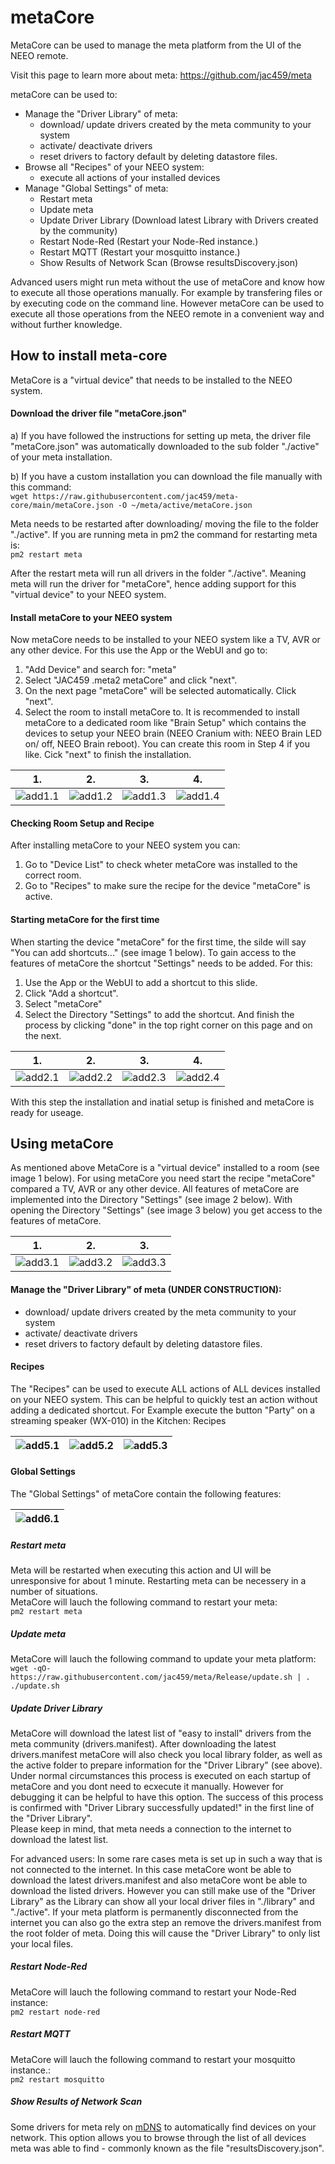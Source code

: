 # metaCore
MetaCore can be used to manage the meta platform from the UI of the NEEO remote.

Visit this page to learn more about meta: https://github.com/jac459/meta

metaCore can be used to:
- Manage the "Driver Library" of meta:
  - download/ update drivers created by the meta community to your system
  - activate/ deactivate drivers
  - reset drivers to factory default by deleting datastore files.
- Browse all "Recipes" of your NEEO system:
  - execute all actions of your installed devices
- Manage "Global Settings" of meta:
  - Restart meta
  - Update meta
  - Update Driver Library (Download latest Library with Drivers created by the community)
  - Restart Node-Red (Restart your Node-Red instance.)
  - Restart MQTT (Restart your mosquitto instance.)
  - Show Results of Network Scan (Browse resultsDiscovery.json)

Advanced users might run meta without the use of metaCore and know how to execute all those operations manually. For example by transfering files or by executing code on the command line. However metaCore can be used to execute all those operations from the NEEO remote in a convenient way and without further knowledge.

## How to install meta-core
MetaCore is a "virtual device" that needs to be installed to the NEEO system.

#### Download the driver file "metaCore.json"
a) If you have followed the instructions for setting up meta, the driver file "metaCore.json" was automatically downloaded to the sub folder "./active" of your meta installation.

b) If you have a custom installation you can download the file manually with this command:\
```wget https://raw.githubusercontent.com/jac459/meta-core/main/metaCore.json -O ~/meta/active/metaCore.json```

Meta needs to be restarted after downloading/ moving the file to the folder "./active". If you are running meta in pm2 the command for restarting meta is:\
```pm2 restart meta```

After the restart meta will run all drivers in the folder "./active". Meaning meta will run the driver for "metaCore", hence adding support for this "virtual device" to your NEEO system.

#### Install metaCore to your NEEO system
Now metaCore needs to be installed to your NEEO system like a TV, AVR or any other device. For this use the App or the WebUI and go to:
1. "Add Device" and search for: "meta"
2. Select "JAC459 .meta2 metaCore" and click "next".
3. On the next page "metaCore" will be selected automatically. Click "next".
4. Select the room to install metaCore to. It is recommended to install metaCore to a dedicated room like "Brain Setup" which contains the devices to setup your NEEO brain (NEEO Cranium with: NEEO Brain LED on/ off, NEEO Brain reboot). You can create this room in Step 4 if you like. Cick "next" to finish the installation.

| 1.        | 2.        | 3.        | 4.        |
|-----------|-----------|-----------|-----------|
| ![add1.1] | ![add1.2] | ![add1.3] | ![add1.4] |

[add1.1]:https://user-images.githubusercontent.com/39094775/159162538-da3f33ef-e9c5-4376-a665-cbf816fde6a6.png
[add1.2]:https://user-images.githubusercontent.com/39094775/159162573-c619273b-3f6a-4bec-927d-554c3aa99572.png
[add1.3]:https://user-images.githubusercontent.com/39094775/159162593-34595913-94c7-4937-b28a-3d8e2f252670.png
[add1.4]:https://user-images.githubusercontent.com/39094775/159162648-8fe729e5-f7ba-42cf-96c0-653687d51b5c.png

#### Checking Room Setup and Recipe
After installing metaCore to your NEEO system you can:
1. Go to "Device List" to check wheter metaCore was installed to the correct room.
2. Go to "Recipes" to make sure the recipe for the device "metaCore" is active.

#### Starting metaCore for the first time
When starting the device "metaCore" for the first time, the silde will say "You can add shortcuts..." (see image 1 below). To gain access to the features of metaCore the shortcut "Settings" needs to be added. For this:
1. Use the App or the WebUI to add a shortcut to this slide.
2. Click "Add a shortcut".
3. Select "metaCore"
4. Select the Directory "Settings" to add the shortcut. And finish the process by clicking "done" in the top right corner on this page and on the next.

| 1.        | 2.        | 3.        | 4.        |
|-----------|-----------|-----------|-----------|
| ![add2.1] | ![add2.2] | ![add2.3] | ![add2.4] |

[add2.1]:https://user-images.githubusercontent.com/39094775/159336486-e32d2f30-efcd-4fa4-9ba2-c2484e12e4ba.png
[add2.2]:https://user-images.githubusercontent.com/39094775/159336601-c39ada42-226f-468b-9714-cb1370288921.png
[add2.3]:https://user-images.githubusercontent.com/39094775/159336759-edbb7217-c9fc-426d-b6a6-c214186645f8.png
[add2.4]:https://user-images.githubusercontent.com/39094775/159336880-f88f60b1-7511-4d8a-87ba-79186ac34fcc.png

With this step the installation and inatial setup is finished and metaCore is ready for useage.

## Using metaCore
As mentioned above MetaCore is a "virtual device" installed to a room (see image 1 below). For using metaCore you need start the recipe "metaCore" compared a TV, AVR or any other device. All features of metaCore are implemented into the Directory "Settings" (see image 2 below). With opening the Directory "Settings" (see image 3 below) you get access to the features of metaCore.

| 1.        | 2.        | 3.        |
|-----------|-----------|-----------|
| ![add3.1] | ![add3.2] | ![add3.3] |

[add3.1]:https://user-images.githubusercontent.com/39094775/159339695-01e83e3a-0e3b-44cd-a0a7-2f5ba1a79e59.png
[add3.2]:https://user-images.githubusercontent.com/39094775/159338394-e72cbac1-a2b3-43b2-9a52-13e9492fc231.png
[add3.3]:https://user-images.githubusercontent.com/39094775/159340136-81c38ead-6420-4399-822b-937545bc3f44.png

#### Manage the "Driver Library" of meta (UNDER CONSTRUCTION):
- download/ update drivers created by the meta community to your system
- activate/ deactivate drivers
- reset drivers to factory default by deleting datastore files.

#### Recipes
The "Recipes" can be used to execute ALL actions of ALL devices installed on your NEEO system. This can be helpful to quickly test an action without adding a dedicated shortcut.
For Example execute the button "Party" on a streaming speaker (WX-010) in the Kitchen: Recipes

| ![add5.1] | ![add5.2] | ![add5.3] |
|-----------|-----------|-----------|

[add5.1]:https://user-images.githubusercontent.com/39094775/159522365-369fd623-28f9-4286-9008-172e0a341e7c.png
[add5.2]:https://user-images.githubusercontent.com/39094775/159522384-ad033220-2621-4748-b375-ec0dd38fe8cd.png
[add5.3]:https://user-images.githubusercontent.com/39094775/159522397-00c30a9a-c694-4552-8fbc-0b301ffe6f1d.png

#### Global Settings
The "Global Settings" of metaCore contain the following features:

| ![add6.1] |
|-----------|

[add6.1]:https://user-images.githubusercontent.com/39094775/159341310-789a0c48-0fc8-47b8-ba90-87c009e9b0ab.png

##### Restart meta
Meta will be restarted when executing this action and UI will be unresponsive for about 1 minute. Restarting meta can be necessery in a number of situations.\
MetaCore will lauch the following command to restart your meta:\
```pm2 restart meta```

##### Update meta
MetaCore will lauch the following command to update your meta platform:\
```wget -qO- https://raw.githubusercontent.com/jac459/meta/Release/update.sh | . ./update.sh```

##### Update Driver Library
MetaCore will download the latest list of "easy to install" drivers from the meta community (drivers.manifest). After downloading the latest drivers.manifest metaCore will also check you local library folder, as well as the active folder to prepare information for the "Driver Library" (see above). Under normal circumstances this process is executed on each startup of metaCore and you dont need to ecxecute it manually. However for debugging it can be helpful to have this option. 
The success of this process is confirmed with "Driver Library successfully updated!" in the first line of the "Driver Library".\
Please keep in mind, that meta needs a connection to the internet to download the latest list.

For advanced users: In some rare cases meta is set up in such a way that is not connected to the internet. In this case metaCore wont be able to download the latest drivers.manifest and also metaCore wont be able to download the listed drivers. However you can still make use of the "Driver Library" as the Library can show all your local driver files in "./library" and "./active". If your meta platform is permanently disconnected from the internet you can also go the extra step an remove the drivers.manifest from the root folder of meta. Doing this will cause the "Driver Library" to only list your local files.

##### Restart Node-Red
MetaCore will lauch the following command to restart your Node-Red instance:\
```pm2 restart node-red```

##### Restart MQTT
MetaCore will lauch the following command to restart your mosquitto instance.:\
```pm2 restart mosquitto```

##### Show Results of Network Scan
Some drivers for meta rely on [mDNS](https://en.wikipedia.org/wiki/Multicast_DNS) to automatically find devices on your network. This option allows you to browse through the list of all devices meta was able to find - commonly known as the file "resultsDiscovery.json".
